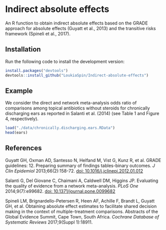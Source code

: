 # Indirect absolute effects 
An R function to obtain indirect absolute effects based on the GRADE approach for absolute effects (Guyatt et al., 2013) and the transitive risks framework (Spineli et al., 2017).

## Installation
Run the following code to install the development version:

``` r
install.packages("devtools")
devtools::install_github("LoukiaSpin/Indirect-absolute-effects")
```

## Example
We consider the direct and network meta-analysis odds ratio of comparisons among topical antibiotics without steroids for chronically discharging ears as reported in Salanti et al. (2014) (see Table 1 and Figure 4, respectively).

``` r
load("./data/chronically.discharging.ears.RData")
head(ears)
```

## References
Guyatt GH, Oxman AD, Santesso N, Helfand M, Vist G, Kunz R, et al. GRADE guidelines: 12. Preparing summary of findings tables-binary outcomes. *J Clin Epidemiol* 2013;66(2):158-72. [doi: 10.1016/j.jclinepi.2012.01.012](https://www.jclinepi.com/article/S0895-4356(12)00032-7/fulltext)

Salanti G, Del Giovane C, Chaimani A, Caldwell DM, Higgins JP. Evaluating the quality of evidence from a network meta-analysis. *PLoS One* 2014;9(7):e99682. 
[doi: 10.1371/journal.pone.0099682](https://journals.plos.org/plosone/article?id=10.1371/journal.pone.0099682)

Spineli LM, Brignardello-Petersen R, Heen AF, Achille F, Brandt L, Guyatt GH, et al. Obtaining absolute effect estimates to facilitate shared decision making in the context of multiple-treatment comparisons. Abstracts of the Global Evidence Summit, Cape Town, South Africa. *Cochrane Database of Systematic Reviews* 2017;9(Suppl 1):18911.

